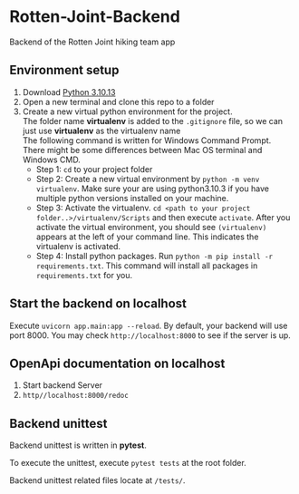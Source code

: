 # Rotten-Joint-Backend
Backend of the Rotten Joint hiking team app

## Environment setup

1. Download [Python 3.10.13](https://www.python.org/downloads/release/python-3913/)
2. Open a new terminal and clone this repo to a folder
3. Create a new virtual python environment for the project. <br/>
The folder name **virtualenv** is added to the `.gitignore` file, so we can just use **virtualenv** as the virtualenv name <br/>
The following command is written for Windows Command Prompt. There might be some differences between Mac OS terminal and Windows CMD. <br/>
    - Step 1: `cd` to your project folder <br/>
    - Step 2: Create a new virtual environment by `python -m venv virtualenv`. Make sure your are using python3.10.3 if you have multiple python versions installed on your machine. <br/>
    - Step 3: Activate the virtualenv. `cd <path to your project folder..>/virtualenv/Scripts` and then execute `activate`. After you activate the virtual environment, you should see `(virtualenv)` appears at the left of your command line. This indicates the virtualenv is activated. <br/>
    - Step 4: Install python packages. Run `python -m pip install -r requirements.txt`. This command will install all packages in `requirements.txt` for you.<br/>


## Start the backend on localhost

Execute `uvicorn app.main:app --reload`. By default, your backend will use port 8000. You may check `http://localhost:8000` to see if the server is up.

## OpenApi documentation on localhost
1. Start backend Server
2. `http//localhost:8000/redoc`


## Backend unittest 

Backend unittest is written in **pytest**.

To execute the unittest, execute `pytest tests` at the root folder.

Backend unittest related files locate at `/tests/`.
